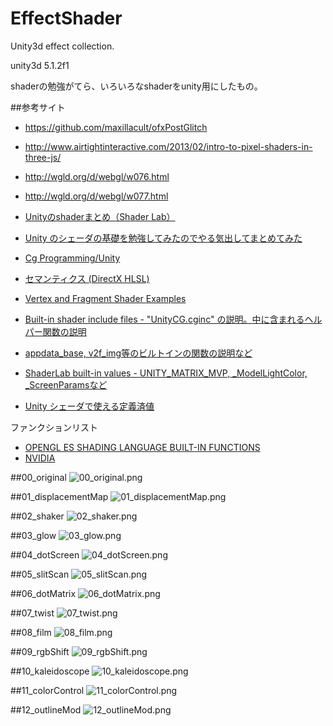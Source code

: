 # EffectShader
Unity3d effect collection.

unity3d 5.1.2f1

shaderの勉強がてら、いろいろなshaderをunity用にしたもの。

##参考サイト
* https://github.com/maxillacult/ofxPostGlitch  
* http://www.airtightinteractive.com/2013/02/intro-to-pixel-shaders-in-three-js/  
* http://wgld.org/d/webgl/w076.html  
* http://wgld.org/d/webgl/w077.html  

* [Unityのshaderまとめ（Shader Lab）](http://unity-game.blogspot.jp/2014/06/shader.html)  
* [Unity のシェーダの基礎を勉強してみたのでやる気出してまとめてみた](http://tips.hecomi.com/entry/2014/03/16/233943) 
* [Cg Programming/Unity](http://en.wikibooks.org/wiki/Cg_Programming/Unity)  
* [セマンティクス (DirectX HLSL)](https://msdn.microsoft.com/ja-jp/library/bb509647(v=vs.85).aspx)  
* [Vertex and Fragment Shader Examples](http://docs.unity3d.com/Manual/SL-VertexFragmentShaderExamples.html)
* [Built-in shader include files - "UnityCG.cginc" の説明。中に含まれるヘルパー関数の説明](http://docs.unity3d.com/Manual/SL-BuiltinIncludes.html)
* [appdata_base, v2f_img等のビルトインの関数の説明など](http://wiki.unity3d.com/index.php/Shader_Code)  

* [ShaderLab built-in values - UNITY_MATRIX_MVP, _ModelLightColor, _ScreenParamsなど](http://docs.unity3d.com/Manual/SL-BuiltinValues.html)  
* [Unity シェーダで使える定義済値](http://qiita.com/edo_m18/items/591925d7fc960d843afa)  

ファンクションリスト  
* [OPENGL ES SHADING LANGUAGE BUILT-IN FUNCTIONS](http://www.shaderific.com/glsl-functions/)  
* [NVIDIA](http://http.developer.nvidia.com/CgTutorial/cg_tutorial_appendix_e.html)


##00_original
![00_original.png](sample_images/00_original.png)

##01_displacementMap
![01_displacementMap.png](sample_images/01_displacementMap.png)

##02_shaker
![02_shaker.png](sample_images/02_shaker.png)

##03_glow
![03_glow.png](sample_images/03_glow.png)

##04_dotScreen
![04_dotScreen.png](sample_images/04_dotScreen.png)

##05_slitScan
![05_slitScan.png](sample_images/05_slitScan.png)

##06_dotMatrix
![06_dotMatrix.png](sample_images/06_dotMatrix.png)

##07_twist
![07_twist.png](sample_images/07_twist.png)

##08_film
![08_film.png](sample_images/08_film.png)

##09_rgbShift
![09_rgbShift.png](sample_images/09_rgbShift.png)

##10_kaleidoscope
![10_kaleidoscope.png](sample_images/10_kaleidoscope.png)

##11_colorControl
![11_colorControl.png](sample_images/11_colorControl.png)

##12_outlineMod
![12_outlineMod.png](sample_images/12_outlineMod.png)
